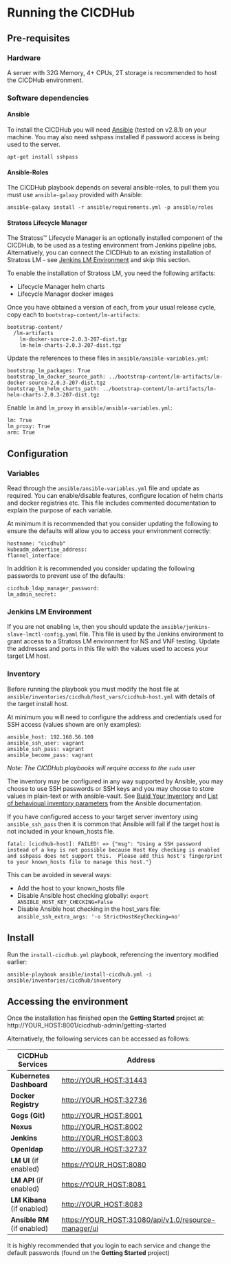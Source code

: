 # Running the CICDHub

## Pre-requisites

### Hardware

A server with 32G Memory, 4+ CPUs, 2T storage is recommended to host the CICDHub environment.

### Software dependencies

#### Ansible

To install the CICDHub you will need [Ansible](https://docs.ansible.com/ansible/latest/installation_guide/intro_installation.html) (tested on v2.8.1) on your machine. You may also need sshpass installed if password access is being used to the server.

```
apt-get install sshpass
```

#### Ansible-Roles

The CICDHub playbook depends on several ansible-roles, to pull them you must use `ansible-galaxy` provided with Ansible:

```
ansible-galaxy install -r ansible/requirements.yml -p ansible/roles
```

#### Stratoss Lifecycle Manager

The Stratoss&trade; Lifecycle Manager is an optionally installed component of the CICDHub, to be used as a testing environment from Jenkins pipeline jobs. Alternatively, you can connect the CICDHub to an existing installation of Stratoss LM - see [Jenkins LM Environment](#jenkins-lm-environment) and skip this section.

To enable the installation of Stratoss LM, you need the following artifacts:

- Lifecycle Manager helm charts
- Lifecycle Manager docker images

Once you have obtained a version of each, from your usual release cycle, copy each to `bootstrap-content/lm-artifacts`:

```
bootstrap-content/
  /lm-artifacts
    lm-docker-source-2.0.3-207-dist.tgz
    lm-helm-charts-2.0.3-207-dist.tgz
```

Update the references to these files in `ansible/ansible-variables.yml`:

```
bootstrap_lm_packages: True
bootstrap_lm_docker_source_path: ../bootstrap-content/lm-artifacts/lm-docker-source-2.0.3-207-dist.tgz
bootstrap_lm_helm_charts_path: ../bootstrap-content/lm-artifacts/lm-helm-charts-2.0.3-207-dist.tgz
```

Enable `lm` and `lm_proxy` in `ansible/ansible-variables.yml`:

```
lm: True
lm_proxy: True
arm: True
```

## Configuration

### Variables

Read through the `ansible/ansible-variables.yml` file and update as required. You can enable/disable features, configure location of helm charts and docker registries etc. This file includes commented documentation to explain the purpose of each variable.

At minimum it is recommended that you consider updating the following to ensure the defaults will allow you to access your environment correctly:

```
hostname: "cicdhub"
kubeadm_advertise_address:
flannel_interface:
```

In addition it is recommended you consider updating the following passwords to prevent use of the defaults:

```
cicdhub_ldap_manager_password:
lm_admin_secret:
```

### Jenkins LM Environment

If you are not enabling `lm`, then you should update the `ansible/jenkins-slave-lmctl-config.yaml` file. This file is used by the Jenkins environment to grant access to a Stratoss LM environment for NS and VNF testing. Update the addresses and ports in this file with the values used to access your target LM host.

### Inventory

Before running the playbook you must modify the host file at `ansible/inventories/cicdhub/host_vars/cicdhub-host.yml` with details of the target install host.

At minimum you will need to configure the address and credentials used for SSH access (values shown are only examples):

```
ansible_host: 192.168.56.100
ansible_ssh_user: vagrant
ansible_ssh_pass: vagrant
ansible_become_pass: vagrant
```

_Note: The CICDHub playbooks will require access to the `sudo` user_

The inventory may be configured in any way supported by Ansible, you may choose to use SSH passwords or SSH keys and you may choose to store values in plain-text or with ansible-vault. See [Build Your Inventory](https://docs.ansible.com/ansible/latest/network/getting_started/first_inventory.html) and [List of behavioual inventory parameters](https://docs.ansible.com/ansible/latest/intro_inventory.html#list-of-behavioral-inventory-parameters) from the Ansible documentation.

If you have configured access to your target server inventory using `ansible_ssh_pass` then it is common that Ansible will fail if the target host is not included in your known_hosts file.

```
fatal: [cicdhub-host]: FAILED! => {"msg": "Using a SSH password instead of a key is not possible because Host Key checking is enabled and sshpass does not support this.  Please add this host's fingerprint to your known_hosts file to manage this host."}
```

This can be avoided in several ways:

- Add the host to your known_hosts file
- Disable Ansible host checking globally: `export ANSIBLE_HOST_KEY_CHECKING=False`
- Disable Ansible host checking in the host_vars file: `ansible_ssh_extra_args: '-o StrictHostKeyChecking=no'`

## Install

Run the `install-cicdhub.yml` playbook, referencing the inventory modified earlier:

```
ansible-playbook ansible/install-cicdhub.yml -i ansible/inventories/cicdhub/inventory
```

## Accessing the environment

Once the installation has finished open the **Getting Started** project at: http://YOUR_HOST:8001/cicdhub-admin/getting-started

Alternatively, the following services can be accessed as follows:

| **CICDHub Services**        | Address                                                |
| --------------------------- | ------------------------------------------------------ |
| **Kubernetes Dashboard**    | <http://YOUR_HOST:31443>                               |
| **Docker Registry**         | <http://YOUR_HOST:32736>                               |
| **Gogs (Git)**              | <http://YOUR_HOST:8001>                                |
| **Nexus**                   | <http://YOUR_HOST:8002>                                |
| **Jenkins**                 | <http://YOUR_HOST:8003>                                |
| **Openldap**                | <http://YOUR_HOST:32737>                               |
| **LM UI** (if enabled)      | <https://YOUR_HOST:8080>                               |
| **LM API** (if enabled)     | <https://YOUR_HOST:8081>                               |
| **LM Kibana** (if enabled)  | <http://YOUR_HOST:8083>                                |
| **Ansible RM** (if enabled) | <https://YOUR_HOST:31080/api/v1.0/resource-manager/ui> |

It is highly recommended that you login to each service and change the default passwords (found on the **Getting Started** project)
